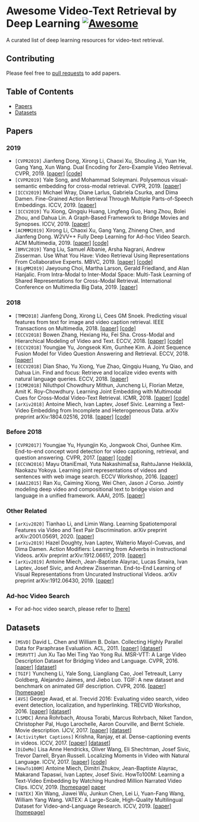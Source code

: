 # Awesome Video-Text Retrieval by Deep Learning [![Awesome](https://cdn.rawgit.com/sindresorhus/awesome/d7305f38d29fed78fa85652e3a63e154dd8e8829/media/badge.svg)](https://github.com/sindresorhus/awesome)

A curated list of deep learning resources for video-text retrieval.

## Contributing
Please feel free to [pull requests](https://github.com/danieljf24/awesome-video-text-retrieval/pulls) to add papers.

## Table of Contents
- [Papers](#papers)
- [Datasets](#datasets)

## Papers

### 2019
* `[CVPR2019]` Jianfeng Dong, Xirong Li, Chaoxi Xu, Shouling Ji, Yuan He, Gang Yang, Xun Wang. Dual Encoding for Zero-Example Video Retrieval. CVPR, 2019. [[paper]](http://openaccess.thecvf.com/content_CVPR_2019/papers/Dong_Dual_Encoding_for_Zero-Example_Video_Retrieval_CVPR_2019_paper.pdf) [[code]](https://github.com/danieljf24/dual_encoding)
* `[CVPR2019]` Yale Song, and Mohammad Soleymani. Polysemous visual-semantic embedding for cross-modal retrieval. CVPR, 2019. [[paper]](http://openaccess.thecvf.com/content_CVPR_2019/papers/Song_Polysemous_Visual-Semantic_Embedding_for_Cross-Modal_Retrieval_CVPR_2019_paper.pdf)
* `[ICCV2019]` Michael Wray, Diane Larlus, Gabriela Csurka, and Dima Damen. Fine-Grained Action Retrieval Through Multiple Parts-of-Speech Embeddings. ICCV, 2019. [[paper]](http://openaccess.thecvf.com/content_ICCV_2019/papers/Wray_Fine-Grained_Action_Retrieval_Through_Multiple_Parts-of-Speech_Embeddings_ICCV_2019_paper.pdf)
* `[ICCV2019]` Yu Xiong, Qingqiu Huang, Lingfeng Guo, Hang Zhou, Bolei Zhou, and Dahua Lin. A Graph-Based Framework to Bridge Movies and Synopses. ICCV, 2019. [[paper]](http://openaccess.thecvf.com/content_ICCV_2019/papers/Xiong_A_Graph-Based_Framework_to_Bridge_Movies_and_Synopses_ICCV_2019_paper.pdf)
* `[ACMMM2019]` Xirong Li, Chaoxi Xu, Gang Yang, Zhineng Chen, and Jianfeng Dong. W2VV++ Fully Deep Learning for Ad-hoc Video Search. ACM Multimedia, 2019. [[paper]](http://lixirong.net/pub/mm2019-w2vvpp.pdf) [[code]](https://github.com/li-xirong/w2vvpp)
* `[BMVC2019]` Yang Liu, Samuel Albanie, Arsha Nagrani, Andrew Zisserman. Use What You Have: Video Retrieval Using Representations From Collaborative Experts. MBVC, 2019. [[paper]](https://arxiv.org/abs/1907.13487) [[code]](https://github.com/albanie/collaborative-experts)
* `[BigMM2019]` Jaeyoung Choi, Martha Larson, Gerald Friedland, and Alan Hanjalic. From Intra-Modal to Inter-Modal Space: Multi-Task Learning of Shared Representations for Cross-Modal Retrieval. International Conference on Multimedia Big Data, 2019. [[paper]](https://repository.ubn.ru.nl/bitstream/handle/2066/209215/209215.pdf?sequence=1)


### 2018
* `[TMM2018]` Jianfeng Dong, Xirong Li, Cees GM Snoek. Predicting visual features from text for image and video caption retrieval. IEEE Transactions on Multimedia, 2018. [[paper]](https://arxiv.org/pdf/1709.01362) [[code]](https://github.com/danieljf24/w2vv)
* `[ECCV2018]` Bowen Zhang, Hexiang Hu, Fei Sha. Cross-Modal and Hierarchical Modeling of Video and Text. ECCV, 2018. [[paper]](http://openaccess.thecvf.com/content_ECCV_2018/papers/Bowen_Zhang_Cross-Modal_and_Hierarchical_ECCV_2018_paper.pdf) [[code]](https://github.com/zbwglory/CMHSE)
* `[ECCV2018]` Youngjae Yu, Jongseok Kim, Gunhee Kim. A Joint Sequence Fusion Model for Video Question Answering and Retrieval. ECCV, 2018. [[paper]](http://openaccess.thecvf.com/content_ECCV_2018/papers/Youngjae_Yu_A_Joint_Sequence_ECCV_2018_paper.pdf)
* `[ECCV2018]` Dian Shao, Yu Xiong, Yue Zhao, Qingqiu Huang, Yu Qiao, and Dahua Lin. Find and focus: Retrieve and localize video events with natural language queries. ECCV, 2018. [[paper]](http://openaccess.thecvf.com/content_ECCV_2018/papers/Dian_SHAO_Find_and_Focus_ECCV_2018_paper.pdf)
* `[ICMR2018]` Niluthpol Chowdhury Mithun, Juncheng Li, Florian Metze, Amit K. Roy-Chowdhury. Learning Joint Embedding with Multimodal Cues for Cross-Modal Video-Text Retrieval. ICMR, 2018. [[paper]](https://dl.acm.org/citation.cfm?id=3206064) [[code]](https://github.com/niluthpol/multimodal_vtt)
* `[arXiv2018]` Antoine Miech, Ivan Laptev, Josef Sivic. Learning a Text-Video Embedding from Incomplete and Heterogeneous Data. arXiv preprint arXiv:1804.02516, 2018. [[paper]](https://arxiv.org/abs/1809.06181) [[code]](https://github.com/antoine77340/Mixture-of-Embedding-Experts)


### Before 2018
* `[CVPR2017]` Youngjae Yu, Hyungjin Ko, Jongwook Choi, Gunhee Kim. End-to-end concept word detection for video captioning, retrieval, and question answering. CVPR, 2017. [[paper]](http://openaccess.thecvf.com/content_cvpr_2017/papers/Yu_End-To-End_Concept_Word_CVPR_2017_paper.pdf) [[code]](https://gitlab.com/fodrh1201/CT-SAN/tree/master)
* `[ECCVW2016]` Mayu OtaniEmail, Yuta NakashimaEsa, RahtuJanne Heikkilä, Naokazu Yokoya. Learning joint representations of videos and sentences with web image search. ECCV Workshop, 2016. [[paper]](https://arxiv.org/pdf/1608.02367)
* `[AAAI2015]` Ran Xu, Caiming Xiong, Wei Chen, Jason J Corso. Jointly modeling deep video and compositional text to bridge vision and language in a unified framework. AAAI, 2015. [[paper]](https://www.aaai.org/ocs/index.php/AAAI/AAAI15/paper/view/9734/9563)



### Other Related
* `[arXiv2020]` Tianhao Li, and Limin Wang. Learning Spatiotemporal Features via Video and Text Pair Discrimination. arXiv preprint arXiv:2001.05691, 2020. [[paper]](https://arxiv.org/pdf/2001.05691) 
* `[arXiv2019]` Hazel Doughty, Ivan Laptev, Walterio Mayol-Cuevas, and Dima Damen. Action Modifiers: Learning from Adverbs in Instructional Videos. arXiv preprint arXiv:1912.06617, 2019. [[paper]](https://arxiv.org/abs/1912.06617)
* `[arXiv2019]` Antoine Miech, Jean-Baptiste Alayrac, Lucas Smaira, Ivan Laptev, Josef Sivic, and Andrew Zisserman. End-to-End Learning of Visual Representations from Uncurated Instructional Videos. arXiv preprint arXiv:1912.06430, 2019. [[paper]](https://arxiv.org/abs/1912.06430)

### Ad-hoc Video Search
* For ad-hoc video search, please refer to [[here]](https://github.com/li-xirong/video-retrieval)



## Datasets
* `[MSVD]`  David L. Chen and William B. Dolan. Collecting Highly Parallel Data for Paraphrase Evaluation. ACL, 2011. [[paper]](https://www.aclweb.org/anthology/P11-1020) [[dataset]](http://www.cs.utexas.edu/users/ml/clamp/videoDescription/)
* `[MSRVTT]` Jun Xu Tao Mei Ting Yao Yong Rui. MSR-VTT: A Large Video Description Dataset for Bridging Video and Language. CVPR, 2016. [[paper]](https://www.microsoft.com/en-us/research/wp-content/uploads/2016/06/cvpr16.msr-vtt.tmei_-1.pdf) [[dataset]](http://ms-multimedia-challenge.com/2017/dataset)
* `[TGIF]` Yuncheng Li, Yale Song, Liangliang Cao, Joel Tetreault, Larry Goldberg, Alejandro Jaimes, and Jiebo Luo. TGIF: A new dataset and benchmark on animated GIF description. CVPR, 2016. [[paper]](https://hal.archives-ouvertes.fr/hal-01854776/document) [[homepage]](http://raingo.github.io/TGIF-Release/)
* `[AVS]` George Awad, et al. Trecvid 2016: Evaluating video search, video event detection, localization, and hyperlinking. TRECVID Workshop, 2016. [[paper]](https://hal.archives-ouvertes.fr/hal-01854776/document) [[dataset]](https://github.com/li-xirong/avs)
* `[LSMDC]` Anna Rohrbach, Atousa Torabi, Marcus Rohrbach, Niket Tandon, Christopher Pal, Hugo Larochelle, Aaron Courville, and Bernt Schiele. Movie description. IJCV, 2017. [[paper]](https://link.springer.com/article/10.1007/s11263-016-0987-1) [[dataset]](https://sites.google.com/site/describingmovies/download)
* `[ActivityNet Captions]` Krishna, Ranjay, et al. Dense-captioning events in videos. ICCV, 2017. [[paper]](http://openaccess.thecvf.com/content_ICCV_2017/papers/Krishna_Dense-Captioning_Events_in_ICCV_2017_paper.pdf) [[dataset]](https://cs.stanford.edu/people/ranjaykrishna/densevid/)
* `[DiDeMo]` Lisa Anne Hendricks, Oliver Wang, Eli Shechtman, Josef Sivic, Trevor Darrell, Bryan Russell. Localizing Moments in Video with Natural Language. ICCV, 2017. [[paper]](http://openaccess.thecvf.com/content_ICCV_2017/papers/Hendricks_Localizing_Moments_in_ICCV_2017_paper.pdf) [[code]](https://github.com/LisaAnne/LocalizingMoments) 
* `[HowTo100M]` Antoine Miech, Dimitri Zhukov, Jean-Baptiste Alayrac, Makarand Tapaswi, Ivan Laptev, Josef Sivic. HowTo100M: Learning a Text-Video Embedding by Watching Hundred Million Narrated Video Clips. ICCV, 2019. [[homepage]](https://www.di.ens.fr/willow/research/howto100m/) [paper](https://arxiv.org/pdf/1906.03327.pdf)
* `[VATEX]` Xin Wang, Jiawei Wu, Junkun Chen, Lei Li, Yuan-Fang Wang, William Yang Wang. VATEX: A Large-Scale, High-Quality Multilingual Dataset for Video-and-Language Research. ICCV, 2019. [[paper]](https://arxiv.org/abs/1904.03493) [[homepage]](http://vatex.org/main/index.html)